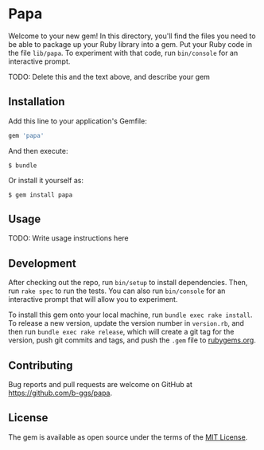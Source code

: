 # Papa

Welcome to your new gem! In this directory, you'll find the files you need to be able to package up your Ruby library into a gem. Put your Ruby code in the file `lib/papa`. To experiment with that code, run `bin/console` for an interactive prompt.

TODO: Delete this and the text above, and describe your gem

## Installation

Add this line to your application's Gemfile:

```ruby
gem 'papa'
```

And then execute:

    $ bundle

Or install it yourself as:

    $ gem install papa

## Usage

TODO: Write usage instructions here

## Development

After checking out the repo, run `bin/setup` to install dependencies. Then, run `rake spec` to run the tests. You can also run `bin/console` for an interactive prompt that will allow you to experiment.

To install this gem onto your local machine, run `bundle exec rake install`. To release a new version, update the version number in `version.rb`, and then run `bundle exec rake release`, which will create a git tag for the version, push git commits and tags, and push the `.gem` file to [rubygems.org](https://rubygems.org).

## Contributing

Bug reports and pull requests are welcome on GitHub at https://github.com/b-ggs/papa.

## License

The gem is available as open source under the terms of the [MIT License](http://opensource.org/licenses/MIT).
